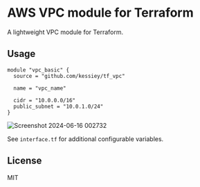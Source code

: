 
# AWS VPC module for Terraform

A lightweight VPC module for Terraform.

## Usage

```hcl
module "vpc_basic" {
  source = "github.com/kessiey/tf_vpc"

  name = "vpc_name"

  cidr = "10.0.0.0/16"
  public_subnet = "10.0.1.0/24"
}
```


![Screenshot 2024-06-16 002732](https://github.com/kessiey/tf_vpc/assets/122237149/b95e2ada-3517-4b4c-9125-289a83557e8a)


See `interface.tf` for additional configurable variables.

## License

MIT


